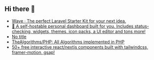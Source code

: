 ## Hi there 👋

<!--
**ahmadmunib/ahmadmunib** is a ✨ _special_ ✨ repository because its `README.md` (this file) appears on your GitHub profile.

Here are some ideas to get you started:

- 🔭 I’m currently working on ...
- 🌱 I’m currently learning ...
- 👯 I’m looking to collaborate on ...
- 🤔 I’m looking for help with ...
- 💬 Ask me about ...
- 📫 How to reach me: ...
- 😄 Pronouns: ...
- ⚡ Fun fact: ...
-->

<!-- daily.dev BOOKMARKS:START -->
- [Wave · The perfect Laravel Starter Kit for your next idea.](https://app.daily.dev/posts/FI9WUPebU?utm_source=rss&utm_medium=bookmarks&utm_campaign=Pkz0XOXGkQ9Ucdi5Fo1gY)
- [🚀 A self-hostable personal dashboard built for you. Includes status-checking, widgets, themes, icon packs, a UI editor and tons more!](https://app.daily.dev/posts/ypr7KVVxM?utm_source=rss&utm_medium=bookmarks&utm_campaign=Pkz0XOXGkQ9Ucdi5Fo1gY)
- [No title](https://app.daily.dev/posts/nlZ3NS1os?utm_source=rss&utm_medium=bookmarks&utm_campaign=Pkz0XOXGkQ9Ucdi5Fo1gY)
- [TheAlgorithms/PHP: All Algorithms implemented in PHP](https://app.daily.dev/posts/TUWxEcAbi?utm_source=rss&utm_medium=bookmarks&utm_campaign=Pkz0XOXGkQ9Ucdi5Fo1gY)
- [50+ free interactive react/nextjs components built with tailwindcss, framer-motion, gsap!](https://app.daily.dev/posts/t4vzsDt8f?utm_source=rss&utm_medium=bookmarks&utm_campaign=Pkz0XOXGkQ9Ucdi5Fo1gY)
<!-- daily.dev BOOKMARKS:END -->
